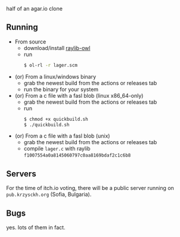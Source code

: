 half of an agar.io clone

## Running

* From source
  - download/install [raylib-owl](https://krzysckh.org/prog/raylib-owl.html)
  - run
    ```sh
    $ ol-rl -r lager.scm
    ```
* (or) From a linux/windows binary
  - grab the newest build from the actions or releases tab
  - run the binary for your system
* (or) From a c file with a fasl blob (linux x86_64-only)
  - grab the newest build from the actions or releases tab 
  - run
    ```sh
    $ chmod +x quickbuild.sh
    $ ./quickbuild.sh
    ```
* (or) From a c file with a fasl blob (unix)
  - grab the newest build from the actions or releases tab 
  - compile `lager.c` with raylib `f1007554a0a8145060797c0aa8169bdaf2c1c6b8`

## Servers

For the time of itch.io voting, there will be a public server running on `pub.krzysckh.org` (Sofia, Bulgaria).


## Bugs

yes. lots of them in fact.
